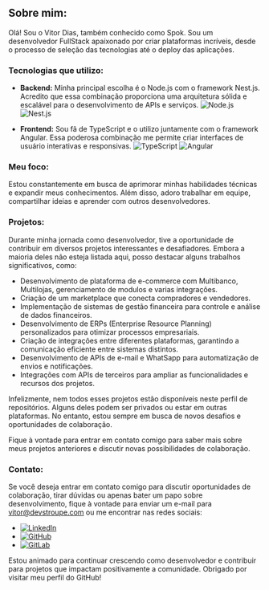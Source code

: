 <!--### Ola, Sou Vitor Gabriel 👋-->
<!--![Anurag's GitHub stats](https://github-readme-stats.vercel.app/api?username=vspok&show_icons=true&theme=radical)

![Oregand's gitlab stats](https://gitlab-readme-stats.vercel.app/api?username=oregand&show_icons=true)

-->
<!--
**vspok/vspok** is a ✨ _special_ ✨ repository because its `README.md` (this file) appears on your GitHub profile.

Here are some ideas to get you started:

- 🔭 I’m currently working on ...
- 🌱 I’m currently learning ...
- 👯 I’m looking to collaborate on ...
- 🤔 I’m looking for help with ...
- 💬 Ask me about ...
- 📫 How to reach me: ...
- 😄 Pronouns: ...
- ⚡ Fun fact: ...
-->

## Sobre mim:

Olá! Sou o Vitor Dias, também conhecido como Spok. Sou um desenvolvedor FullStack apaixonado por criar plataformas incríveis, desde o processo de seleção das tecnologias até o deploy das aplicações.

### Tecnologias que utilizo:

- **Backend:** Minha principal escolha é o Node.js com o framework Nest.js. Acredito que essa combinação proporciona uma arquitetura sólida e escalável para o desenvolvimento de APIs e serviços. ![Node.js](https://img.shields.io/badge/Node.js-339933?logo=node.js&logoColor=white&style=flat)
![Nest.js](https://img.shields.io/badge/Nest.js-E0234E?logo=nestjs&logoColor=white&style=flat)

- **Frontend:** Sou fã de TypeScript e o utilizo juntamente com o framework Angular. Essa poderosa combinação me permite criar interfaces de usuário interativas e responsivas. ![TypeScript](https://img.shields.io/badge/TypeScript-3178C6?logo=typescript&logoColor=white&style=flat)
![Angular](https://img.shields.io/badge/Angular-DD0031?logo=angular&logoColor=white&style=flat)

### Meu foco:

Estou constantemente em busca de aprimorar minhas habilidades técnicas e expandir meus conhecimentos. Além disso, adoro trabalhar em equipe, compartilhar ideias e aprender com outros desenvolvedores.


### Projetos:

Durante minha jornada como desenvolvedor, tive a oportunidade de contribuir em diversos projetos interessantes e desafiadores. Embora a maioria deles não esteja listada aqui, posso destacar alguns trabalhos significativos, como:

- Desenvolvimento de plataforma de e-commerce com Multibanco, Multilojas, gerenciamento de modulos e varias integrações.
- Criação de um marketplace que conecta compradores e vendedores.
- Implementação de sistemas de gestão financeira para controle e análise de dados financeiros.
- Desenvolvimento de ERPs (Enterprise Resource Planning) personalizados para otimizar processos empresariais.
- Criação de integrações entre diferentes plataformas, garantindo a comunicação eficiente entre sistemas distintos.
- Desenvolvimento de APIs de e-mail e WhatSapp para automatização de envios e notificações.
- Integrações com APIs de terceiros para ampliar as funcionalidades e recursos dos projetos.

Infelizmente, nem todos esses projetos estão disponíveis neste perfil de repositórios. Alguns deles podem ser privados ou estar em outras plataformas. No entanto, estou sempre em busca de novos desafios e oportunidades de colaboração.

Fique à vontade para entrar em contato comigo para saber mais sobre meus projetos anteriores e discutir novas possibilidades de colaboração.

### Contato:

Se você deseja entrar em contato comigo para discutir oportunidades de colaboração, tirar dúvidas ou apenas bater um papo sobre desenvolvimento, fique à vontade para enviar um e-mail para vitor@devstroupe.com ou me encontrar nas redes sociais:

- [![LinkedIn](https://img.shields.io/badge/LinkedIn-0077B5?logo=linkedin&logoColor=white&style=flat)](https://www.linkedin.com/in/vitorggdias)
- [![GitHub](https://img.shields.io/badge/GitHub-181717?logo=github&logoColor=white&style=flat)](https://github.com/vspok)
- [![GitLab](https://img.shields.io/badge/GitLab-FCA121?logo=gitlab&logoColor=white&style=flat)](https://gitlab.com/vspok)

Estou animado para continuar crescendo como desenvolvedor e contribuir para projetos que impactam positivamente a comunidade. Obrigado por visitar meu perfil do GitHub!

